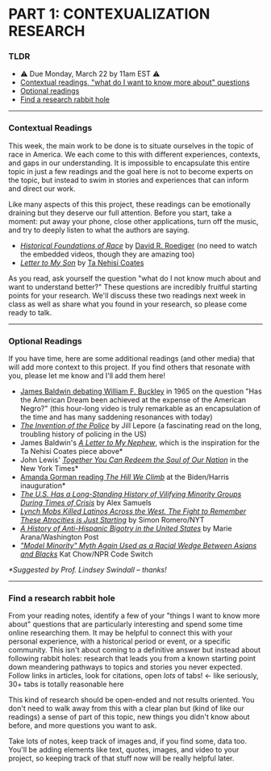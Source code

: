 # PART 1: CONTEXUALIZATION RESEARCH  

### TLDR  
* ⚠️ Due Monday, March 22 by 11am EST ⚠️  
* [Contextual readings, "what do I want to know more about" questions](#contextual-readings)  
* [Optional readings](#optional-readings)  
* [Find a research rabbit hole](#find-a-research-rabbit-hole)  

***

### Contextual Readings  
This week, the main work to be done is to situate ourselves in the topic of race in America. We each come to this with different experiences, contexts, and gaps in our understanding. It is impossible to encapsulate this entire topic in just a few readings and the goal here is not to become experts on the topic, but instead to swim in stories and experiences that can inform and direct our work.

Like many aspects of this this project, these readings can be emotionally draining but they deserve our full attention. Before you start, take a moment: put away your phone, close other applications, turn off the music, and try to deeply listen to what the authors are saying.

* [*Historical Foundations of Race*](https://nmaahc.si.edu/learn/talking-about-race/topics/historical-foundations-race) by [David R. Roediger](https://en.wikipedia.org/wiki/David_Roediger) (no need to watch the embedded videos, though they are amazing too)  
* [*Letter to My Son*](https://www.theatlantic.com/politics/archive/2015/07/tanehisi-coates-between-the-world-and-me/397619) by [Ta Nehisi Coates](https://en.wikipedia.org/wiki/Ta-Nehisi_Coates)  

As you read, ask yourself the question "what do I not know much about and want to understand better?" These questions are incredibly fruitful starting points for your research. We'll discuss these two readings next week in class as well as share what you found in your research, so please come ready to talk.

***

### Optional Readings  
If you have time, here are some additional readings (and other media) that will add more context to this project. If you find others that resonate with you, please let me know and I'll add them here!

* [James Baldwin debating William F. Buckley](https://www.youtube.com/watch?v=5Tek9h3a5wQ) in 1965 on the question "Has the American Dream been achieved at the expense of the American Negro?" (this hour-long video is truly remarkable as an encapsulation of the time and has many saddening resonances with today)  
* [*The Invention of the Police*](https://www.newyorker.com/magazine/2020/07/20/the-invention-of-the-police) by Jill Lepore (a fascinating read on the long, troubling history of policing in the US)  
* James Baldwin's [*A Letter to My Nephew*](https://progressive.org/magazine/letter-nephew), which is the inspiration for the Ta Nehisi Coates piece above\*  
* John Lewis' [*Together You Can Redeem the Soul of Our Nation*](https://www.nytimes.com/2020/07/30/opinion/john-lewis-civil-rights-america.html) in the New York Times\*  
* [Amanda Gorman reading *The Hill We Climb*](https://www.cnn.com/2021/01/20/politics/amanda-gorman-inaugural-poem-transcript/index.html) at the Biden/Harris inauguration\*  
* [*The U.S. Has a Long-Standing History of Vilifying Minority Groups During Times of Crisis*](https://fivethirtyeight.com/features/covid-19-has-led-to-an-uptick-in-anti-asian-racism) by Alex Samuels  
* [*Lynch Mobs Killed Latinos Across the West. The Fight to Remember These Atrocities is Just Starting*](https://www.nytimes.com/2019/03/02/us/porvenir-massacre-texas-mexicans.html) by Simon Romero/NYT  
* [*A History of Anti-Hispanic Bigotry in the United States*](https://www.washingtonpost.com/outlook/a-history-of-anti-hispanic-bigotry-in-the-united-states/2019/08/09/5ceaacba-b9f2-11e9-b3b4-2bb69e8c4e39_story.html) by Marie Arana/Washington Post  
* [*"Model Minority" Myth Again Used as a Racial Wedge Between Asians and Blacks*](https://www.npr.org/sections/codeswitch/2017/04/19/524571669/model-minority-myth-again-used-as-a-racial-wedge-between-asians-and-blacks) Kat Chow/NPR Code Switch  

*\*Suggested by Prof. Lindsey Swindall – thanks!*

***

### Find a research rabbit hole  
From your reading notes, identify a few of your "things I want to know more about" questions that are particularly interesting and spend some time online researching them. It may be helpful to connect this with your personal experience, with a historical period or event, or a specific community. This isn't about coming to a definitive answer but instead about following rabbit holes: research that leads you from a known starting point down meandering pathways to topics and stories you never expected. Follow links in articles, look for citations, open *lots* of tabs! &larr; like seriously, 30+ tabs is totally reasonable here 

This kind of research should be open-ended and not results oriented. You don't need to walk away from this with a clear plan but (kind of like our readings) a sense of part of this topic, new things you didn't know about before, and more questions you want to ask.

Take lots of notes, keep track of images and, if you find some, data too. You'll be adding elements like text, quotes, images, and video to your project, so keeping track of that stuff now will be really helpful later.

